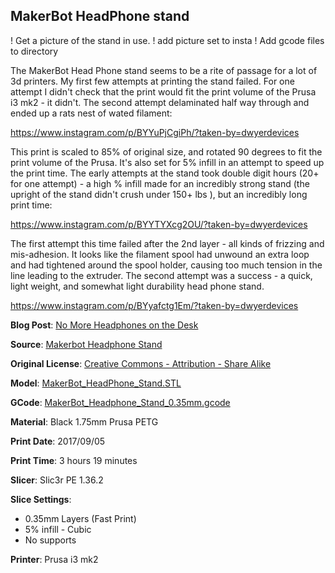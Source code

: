 ## MakerBot HeadPhone stand

! Get a picture of the stand in use.
! add picture set to insta
! Add gcode files to directory

The MakerBot Head Phone stand seems to be a rite of passage for a lot of 3d printers. My first
few attempts at printing the stand failed. For one attempt I didn't check that the print would
fit the print volume of the Prusa i3 mk2 - it didn't. The second attempt delaminated half way through
and ended up a rats nest of wated filament:

https://www.instagram.com/p/BYYuPjCgiPh/?taken-by=dwyerdevices

This print is scaled to 85% of original size, and rotated 90 degrees to fit the print volume of the Prusa. It's
also set for 5% infill in an attempt to speed up the print time. The early attempts at the stand took double
digit hours (20+ for one attempt) - a high % infill made for an incredibly strong stand (the upright of the stand
didn't crush under 150+ lbs ), but an incredibly long print time:

https://www.instagram.com/p/BYYTYXcg2OU/?taken-by=dwyerdevices

The first attempt this time failed after the 2nd layer - all kinds of frizzing and mis-adhesion. It looks like the filament
spool had unwound an extra loop and had tightened around the spool holder, causing too much tension in
the line leading to the extruder. The second attempt was a success - a quick, light weight, and somewhat light
durability head phone stand.

https://www.instagram.com/p/BYyafctg1Em/?taken-by=dwyerdevices


**Blog Post**: [No More Headphones on the Desk](http://www.dwyerdevices.com/2017/09/08/no-more-headphones-on-the-desk/)

**Source**: [Makerbot Headphone Stand](https://www.thingiverse.com/thing:2050885)

**Original License**: [Creative Commons - Attribution - Share Alike](http://creativecommons.org/licenses/by-sa/3.0/)

**Model**: [MakerBot_HeadPhone_Stand.STL](https://www.thingiverse.com/download:3218230)

**GCode**: [MakerBot_Headphone_Stand_0.35mm.gcode](https://github.com/dwyerdevices/prints/blob/master/2017/09/MakerBot%20Headphone%20Stand/MakerBot_Headphone_Stand_0.35mm.gcode)

**Material**: Black 1.75mm Prusa PETG

**Print Date**: 2017/09/05

**Print Time**: 3 hours 19 minutes

**Slicer**: Slic3r PE 1.36.2

**Slice Settings**:

 - 0.35mm Layers (Fast Print)
 - 5% infill - Cubic
 - No supports

**Printer**: Prusa i3 mk2
